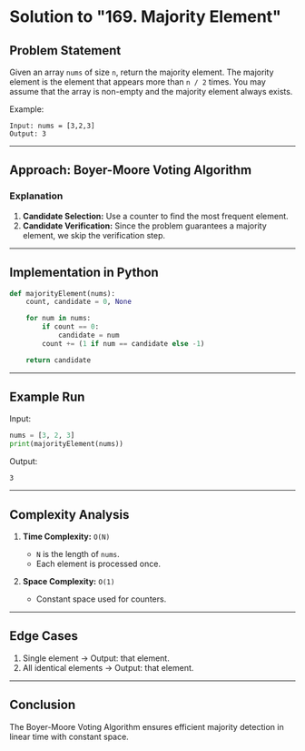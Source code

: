 # Solution to "169. Majority Element"

## Problem Statement

Given an array `nums` of size `n`, return the majority element. The majority element is the element that appears more than `n / 2` times. You may assume that the array is non-empty and the majority element always exists.

Example:

```
Input: nums = [3,2,3]
Output: 3
```

---

## Approach: Boyer-Moore Voting Algorithm

### Explanation

1. **Candidate Selection:** Use a counter to find the most frequent element.
2. **Candidate Verification:** Since the problem guarantees a majority element, we skip the verification step.

---

## Implementation in Python

```python
def majorityElement(nums):
    count, candidate = 0, None

    for num in nums:
        if count == 0:
            candidate = num
        count += (1 if num == candidate else -1)

    return candidate
```

---

## Example Run

Input:

```python
nums = [3, 2, 3]
print(majorityElement(nums))
```

Output:

```
3
```

---

## Complexity Analysis

1. **Time Complexity:** `O(N)`
    
    - `N` is the length of `nums`.
    - Each element is processed once.
2. **Space Complexity:** `O(1)`
    
    - Constant space used for counters.

---

## Edge Cases

1. Single element → Output: that element.
2. All identical elements → Output: that element.

---

## Conclusion

The Boyer-Moore Voting Algorithm ensures efficient majority detection in linear time with constant space.